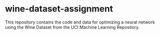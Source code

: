 # wine-dataset-assignment
This repository contains the code and data for optimizing a neural network using the Wine Dataset from the UCI Machine Learning Repository.

